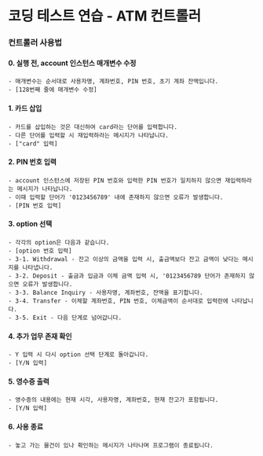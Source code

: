 # 코딩 테스트 연습 - ATM 컨트롤러

### 컨트롤러 사용법


#### 0. 실행 전, account 인스턴스 매개변수 수정
    - 매개변수는 순서대로 사용자명, 계좌번호, PIN 번호, 초기 계좌 잔액입니다.
    - [128번째 줄에 매개변수 수정]

#### 1. 카드 삽입
    - 카드를 삽입하는 것은 대신하여 card라는 단어를 입력합니다.
    - 다른 단어를 입력할 시 재입력하라는 메시지가 나타납니다.
    - ["card" 입력]

#### 2. PIN 번호 입력
    - account 인스턴스에 저장된 PIN 번호와 입력한 PIN 번호가 일치하지 않으면 재입력하라는 메시지가 나타납니다.
    - 이때 입력할 단어가 '0123456789' 내에 존재하지 않으면 오류가 발생합니다.
    - [PIN 번호 입력]

#### 3. option 선택
    - 각각의 option은 다음과 같습니다.
    - [option 번호 입력]
    - 3-1. Withdrawal - 잔고 이상의 금액을 입력 시, 출금액보다 잔고 금액이 낮다는 메시지를 나타냅니다.
    - 3-2. Deposit - 출금과 입금과 이체 금액 입력 시, '0123456789 단어가 존재하지 않으면 오류가 발생합니다.
    - 3-3. Balance Inquiry - 사용자명, 계좌번호, 잔액을 표기합니다.
    - 3-4. Transfer - 이체할 계좌번호, PIN 번호, 이체금액이 순서대로 입력란에 나타납니다.
    - 3-5. Exit - 다음 단계로 넘어갑니다.

#### 4. 추가 업무 존재 확인
    - Y 입력 시 다시 option 선택 단계로 돌아갑니다.
    - [Y/N 입력]

#### 5. 영수증 출력
    - 영수증의 내용에는 현재 시각, 사용자명, 계좌번호, 현재 잔고가 포함됩니다.
    - [Y/N 입력]

#### 6. 사용 종료
    - 놓고 가는 물건이 있나 확인하는 메시지가 나타나며 프로그램이 종료됩니다.
